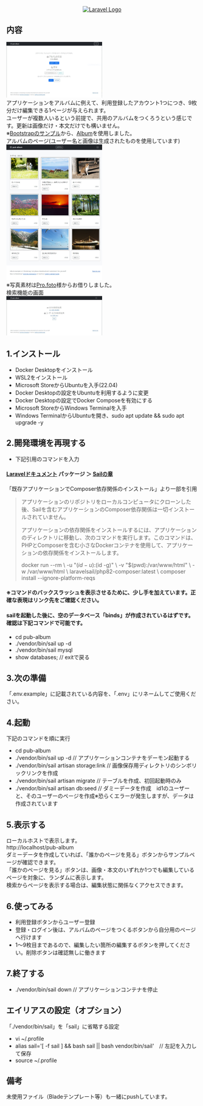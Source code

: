 <p align="center"><a href="https://laravel.com" target="_blank"><img src="https://raw.githubusercontent.com/laravel/art/master/logo-lockup/5%20SVG/2%20CMYK/1%20Full%20Color/laravel-logolockup-cmyk-red.svg" width="400" alt="Laravel Logo"></a></p>

## 内容

<img width="50%" src="https://github.com/hatiue/SampleImages/blob/main/pub-album/pub01.JPG?raw=true">  <br>
アプリケーションをアルバムに例えて、利用登録したアカウント1つにつき、9枚分だけ編集できる1ページが与えられます。  
ユーザーが複数人いるという前提で、共用のアルバムをつくろうという感じです。更新は画像だけ・本文だけでも構いません。  
※[Bootstrapのサンプル](https://getbootstrap.jp/docs/5.0/examples/)から、[Album](https://getbootstrap.jp/docs/5.0/examples/album/)を使用しました。  
アルバムのページ(ユーザー名と画像は生成されたものを使用しています)  
<img width="50%" src="https://github.com/hatiue/SampleImages/blob/main/pub-album/pub04.jpg?raw=true">  
※写真素材は[Pro.foto](https://pro-foto.jp/)様からお借りしました。  
検索機能の画面  
<img width="50%" src="https://github.com/hatiue/SampleImages/blob/main/pub-album/pub03.JPG?raw=true">  

## 1.インストール

- Docker Desktopをインストール
- WSL2をインストール
- Microsoft StoreからUbuntuを入手(22.04)
- Docker Desktopの設定をUbuntuを利用するように変更
- Docker Desktopの設定でDocker Composeを有効にする
- Microsoft StoreからWindows Terminalを入手
- Windows TerminalからUbuntuを開き、sudo apt update && sudo apt upgrade -y

## 2.開発環境を再現する

- 下記引用のコマンドを入力
#### [Laravelドキュメント](https://readouble.com/laravel/10.x/ja/) パッケージ ＞ [Sailの章](https://readouble.com/laravel/10.x/ja/sail.html)
「既存アプリケーションでComposer依存関係のインストール」より一部を引用

>アプリケーションのリポジトリをローカルコンピュータにクローンした後、Sailを含むアプリケーションのComposer依存関係は一切インストールされていません。
>
>アプリケーションの依存関係をインストールするには、アプリケーションのディレクトリに移動し、次のコマンドを実行します。このコマンドは、PHPとComposerを含む小さなDockerコンテナを使用して、アプリケーションの依存関係をインストールします。
>
>docker run --rm \\
>    -u "$(id -u):$(id -g)" \\
>    -v "$(pwd):/var/www/html" \\
>    -w /var/www/html \\
>    laravelsail/php82-composer:latest \\
>    composer install --ignore-platform-reqs
#### ※コマンドのバックスラッシュを表示させるために、少し手を加えています。正確な表現はリンク先をご確認ください。

#### sailを起動した後に、**空のデータベース**「binds」が作成されているはずです。確認は下記コマンドで可能です。
- cd pub-album
- ./vendor/bin/sail up -d
- ./vendor/bin/sail mysql
- show databases; // exitで戻る

## 3.次の準備

「.env.example」に記載されている内容を、「.env」にリネームしてご使用ください。

## 4.起動

下記のコマンドを順に実行
- cd pub-album
- ./vendor/bin/sail up -d // アプリケーションコンテナをデーモン起動する
- ./vendor/bin/sail artisan storage:link // 画像保存用ディレクトリのシンボリックリンクを作成
- ./vendor/bin/sail artisan migrate // テーブルを作成、初回起動時のみ
- ./vendor/bin/sail artisan db:seed // ダミーデータを作成　id1のユーザーと、そのユーザーのページを作成※恐らくエラーが発生しますが、データは作成されています

## 5.表示する

ローカルホストで表示します。  
http://localhost/pub-album  
ダミーデータを作成していれば、「誰かのページを見る」ボタンからサンプルページが確認できます。  
「誰かのページを見る」ボタンは、画像・本文のいずれか1つでも編集しているページを対象に、ランダムに表示します。  
検索からページを表示する場合は、編集状態に関係なくアクセスできます。

## 6.使ってみる

- 利用登録ボタンからユーザー登録
- 登録・ログイン後は、アルバムのページをつくるボタンから自分用のページへ行けます
- 1～9枚目まであるので、編集したい箇所の編集するボタンを押してください。削除ボタンは確認無しに働きます

## 7.終了する

- ./vendor/bin/sail down // アプリケーションコンテナを停止

## エイリアスの設定（オプション）

「./vendor/bin/sail」を「sail」に省略する設定
- vi ~/.profile
- alias sail='[ -f sail ] && bash sail || bash vendor/bin/sail'　// 左記を入力して保存
- source ~/.profile

## 備考

未使用ファイル（Bladeテンプレート等）も一緒にpushしています。